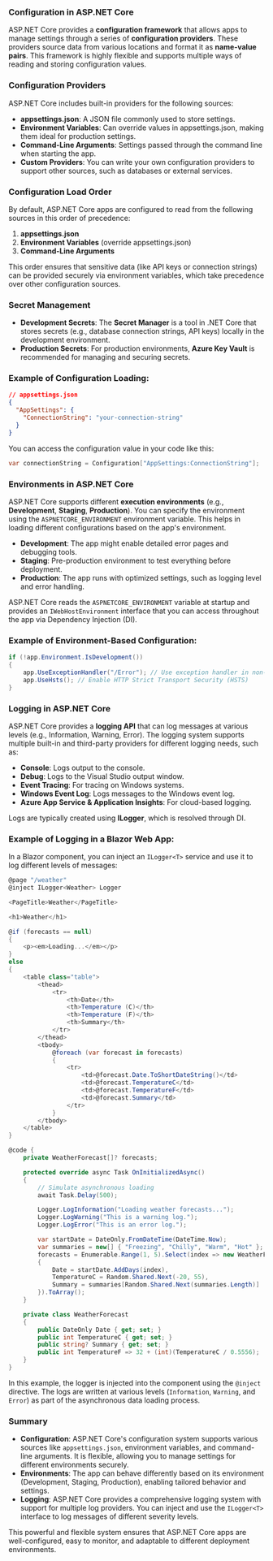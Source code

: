### **Configuration in ASP.NET Core**

ASP.NET Core provides a **configuration framework** that allows apps to manage settings through a series of **configuration providers**. These providers source data from various locations and format it as **name-value pairs**. This framework is highly flexible and supports multiple ways of reading and storing configuration values.

### **Configuration Providers**
ASP.NET Core includes built-in providers for the following sources:

- **appsettings.json**: A JSON file commonly used to store settings.
- **Environment Variables**: Can override values in appsettings.json, making them ideal for production settings.
- **Command-Line Arguments**: Settings passed through the command line when starting the app.
- **Custom Providers**: You can write your own configuration providers to support other sources, such as databases or external services.

### **Configuration Load Order**
By default, ASP.NET Core apps are configured to read from the following sources in this order of precedence:

1. **appsettings.json**
2. **Environment Variables** (override appsettings.json)
3. **Command-Line Arguments**

This order ensures that sensitive data (like API keys or connection strings) can be provided securely via environment variables, which take precedence over other configuration sources.

### **Secret Management**
- **Development Secrets**: The **Secret Manager** is a tool in .NET Core that stores secrets (e.g., database connection strings, API keys) locally in the development environment.
- **Production Secrets**: For production environments, **Azure Key Vault** is recommended for managing and securing secrets.

### **Example of Configuration Loading:**
```json
// appsettings.json
{
  "AppSettings": {
    "ConnectionString": "your-connection-string"
  }
}
```
You can access the configuration value in your code like this:
```csharp
var connectionString = Configuration["AppSettings:ConnectionString"];
```

### **Environments in ASP.NET Core**

ASP.NET Core supports different **execution environments** (e.g., **Development**, **Staging**, **Production**). You can specify the environment using the `ASPNETCORE_ENVIRONMENT` environment variable. This helps in loading different configurations based on the app's environment.

- **Development**: The app might enable detailed error pages and debugging tools.
- **Staging**: Pre-production environment to test everything before deployment.
- **Production**: The app runs with optimized settings, such as logging level and error handling.

ASP.NET Core reads the `ASPNETCORE_ENVIRONMENT` variable at startup and provides an `IWebHostEnvironment` interface that you can access throughout the app via Dependency Injection (DI).

### **Example of Environment-Based Configuration:**
```csharp
if (!app.Environment.IsDevelopment())
{
    app.UseExceptionHandler("/Error"); // Use exception handler in non-development environments
    app.UseHsts(); // Enable HTTP Strict Transport Security (HSTS)
}
```

### **Logging in ASP.NET Core**

ASP.NET Core provides a **logging API** that can log messages at various levels (e.g., Information, Warning, Error). The logging system supports multiple built-in and third-party providers for different logging needs, such as:

- **Console**: Logs output to the console.
- **Debug**: Logs to the Visual Studio output window.
- **Event Tracing**: For tracing on Windows systems.
- **Windows Event Log**: Logs messages to the Windows event log.
- **Azure App Service & Application Insights**: For cloud-based logging.

Logs are typically created using **ILogger<TCategoryName>**, which is resolved through DI.

### **Example of Logging in a Blazor Web App:**
In a Blazor component, you can inject an `ILogger<T>` service and use it to log different levels of messages:

```csharp
@page "/weather"
@inject ILogger<Weather> Logger

<PageTitle>Weather</PageTitle>

<h1>Weather</h1>

@if (forecasts == null)
{
    <p><em>Loading...</em></p>
}
else
{
    <table class="table">
        <thead>
            <tr>
                <th>Date</th>
                <th>Temperature (C)</th>
                <th>Temperature (F)</th>
                <th>Summary</th>
            </tr>
        </thead>
        <tbody>
            @foreach (var forecast in forecasts)
            {
                <tr>
                    <td>@forecast.Date.ToShortDateString()</td>
                    <td>@forecast.TemperatureC</td>
                    <td>@forecast.TemperatureF</td>
                    <td>@forecast.Summary</td>
                </tr>
            }
        </tbody>
    </table>
}

@code {
    private WeatherForecast[]? forecasts;

    protected override async Task OnInitializedAsync()
    {
        // Simulate asynchronous loading
        await Task.Delay(500);

        Logger.LogInformation("Loading weather forecasts...");
        Logger.LogWarning("This is a warning log.");
        Logger.LogError("This is an error log.");

        var startDate = DateOnly.FromDateTime(DateTime.Now);
        var summaries = new[] { "Freezing", "Chilly", "Warm", "Hot" };
        forecasts = Enumerable.Range(1, 5).Select(index => new WeatherForecast
        {
            Date = startDate.AddDays(index),
            TemperatureC = Random.Shared.Next(-20, 55),
            Summary = summaries[Random.Shared.Next(summaries.Length)]
        }).ToArray();
    }

    private class WeatherForecast
    {
        public DateOnly Date { get; set; }
        public int TemperatureC { get; set; }
        public string? Summary { get; set; }
        public int TemperatureF => 32 + (int)(TemperatureC / 0.5556);
    }
}
```

In this example, the logger is injected into the component using the `@inject` directive. The logs are written at various levels (`Information`, `Warning`, and `Error`) as part of the asynchronous data loading process.

### **Summary**

- **Configuration**: ASP.NET Core's configuration system supports various sources like `appsettings.json`, environment variables, and command-line arguments. It is flexible, allowing you to manage settings for different environments securely.
- **Environments**: The app can behave differently based on its environment (Development, Staging, Production), enabling tailored behavior and settings.
- **Logging**: ASP.NET Core provides a comprehensive logging system with support for multiple log providers. You can inject and use the `ILogger<T>` interface to log messages of different severity levels.

This powerful and flexible system ensures that ASP.NET Core apps are well-configured, easy to monitor, and adaptable to different deployment environments.